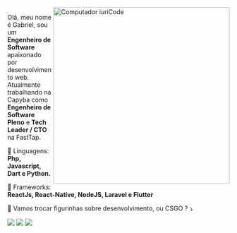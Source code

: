 <img src="https://raw.githubusercontent.com/MicaelliMedeiros/micaellimedeiros/master/image/computer-illustration.png" min-width="400px" max-width="400px" width="400px" align="right" alt="Computador iuriCode">

<p align="left"> 
  Olá, meu nome é Gabriel, sou um <strong>Engenheiro de Software</strong> apaixonado por desenvolvimento web.<br>
  Atualmente trabalhando na Capyba como <strong>Engenheiro de Software Pleno</strong> e <strong>Tech Leader / CTO</strong> na FastTap.
</p>

<p align="left">
  🦄 Linguagens: <strong>Php, Javascript, Dart e Python.</strong>
</p>

<p align="left">
  💼 Frameworks: <strong>ReactJs, React-Native, NodeJS, Laravel e Flutter</strong>
</p>

<p align="left">
  💌 Vamos trocar figurinhas sobre desenvolvimento, ou CSGO ? ⤵️
</p>

<p align="left">
  <a href="mailto:glimasdev@gmail.com" alt="Gmail">
  <img src="https://img.shields.io/badge/-Gmail-FF0000?style=flat-square&labelColor=FF0000&logo=gmail&logoColor=white&link=glimasdev@gmail.com" /></a>

  <a href="https://www.linkedin.com/in/lmzgabriel" alt="Linkedin">
  <img src="https://img.shields.io/badge/-Linkedin-0e76a8?style=flat-square&logo=Linkedin&logoColor=white&link=https://www.linkedin.com/in/lmzgabriel" /></a>

  <a href="https://www.instagram.com/glimadev" alt="Instagram">
  <img src="https://img.shields.io/badge/-Instagram-DF0174?style=flat-square&labelColor=DF0174&logo=instagram&logoColor=white&link=https://www.instagram.com/glimadev"/></a>
</p>  
